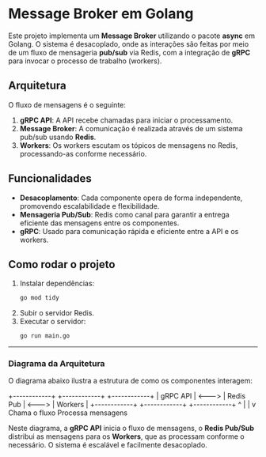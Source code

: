 # Message Broker em Golang

Este projeto implementa um **Message Broker** utilizando o pacote **async** em Golang. O sistema é desacoplado, onde as interações são feitas por meio de um fluxo de mensageria **pub/sub** via Redis, com a integração de **gRPC** para invocar o processo de trabalho (workers).

## Arquitetura

O fluxo de mensagens é o seguinte:
1. **gRPC API**: A API recebe chamadas para iniciar o processamento.
2. **Message Broker**: A comunicação é realizada através de um sistema pub/sub usando **Redis**.
3. **Workers**: Os workers escutam os tópicos de mensagens no Redis, processando-as conforme necessário.

## Funcionalidades
- **Desacoplamento**: Cada componente opera de forma independente, promovendo escalabilidade e flexibilidade.
- **Mensageria Pub/Sub**: Redis como canal para garantir a entrega eficiente das mensagens entre os componentes.
- **gRPC**: Usado para comunicação rápida e eficiente entre a API e os workers.

## Como rodar o projeto

1. Instalar dependências: 
    ```bash
    go mod tidy
    ```
2. Subir o servidor Redis.
3. Executar o servidor:
    ```bash
    go run main.go
    ```

---

### Diagrama da Arquitetura

O diagrama abaixo ilustra a estrutura de como os componentes interagem:

 +------------+       +------------+        +------------+
 |  gRPC API  | <---> |  Redis Pub | <--->  |   Workers  |
 +------------+       +------------+        +------------+
       ^                     |
       |                     v
 Chama o fluxo       Processa mensagens

Neste diagrama, a **gRPC API** inicia o fluxo de mensagens, o **Redis Pub/Sub** distribui as mensagens para os **Workers**, que as processam conforme o necessário. O sistema é escalável e facilmente desacoplado.
